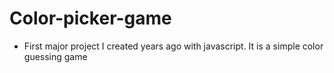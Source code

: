 # Color-picker-game

* First major project I created years ago with javascript. It is a simple color guessing game
